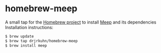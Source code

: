 homebrew-meep
==============

A small tap for the [Homebrew project](http://mxcl.github.com/homebrew/) to install [Meep](http://ab-initio.mit.edu/wiki/index.php/Meep) and its dependencies Installation instructions:

```bash
$ brew update
$ brew tap drjrkuhn/homebrew-meep
$ brew install meep
```


